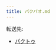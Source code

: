 ```yaml
---
title: パクパオ.md
---
```

<div>

転送先:

-   [パクトゥ](/%E3%83%91%E3%82%AF%E3%83%88%E3%82%A5 "パクトゥ")

</div>

<div>

</div>
